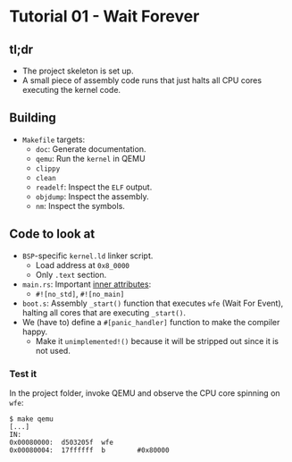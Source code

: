 # Tutorial 01 - Wait Forever

## tl;dr

- The project skeleton is set up.
- A small piece of assembly code runs that just halts all CPU cores executing the kernel code.

## Building

- `Makefile` targets:
    - `doc`: Generate documentation.
    - `qemu`: Run the `kernel` in QEMU
    - `clippy`
    - `clean`
    - `readelf`: Inspect the `ELF` output.
    - `objdump`: Inspect the assembly.
    - `nm`: Inspect the symbols.

## Code to look at

- `BSP`-specific `kernel.ld` linker script.
    - Load address at `0x8_0000`
    - Only `.text` section.
- `main.rs`: Important [inner attributes]:
    - `#![no_std]`, `#![no_main]`
- `boot.s`: Assembly `_start()` function that executes `wfe` (Wait For Event), halting all cores
  that are executing `_start()`.
- We (have to) define a `#[panic_handler]` function to make the compiler happy.
    - Make it `unimplemented!()` because it will be stripped out since it is not used.

[inner attributes]: https://doc.rust-lang.org/reference/attributes.html

### Test it

In the project folder, invoke QEMU and observe the CPU core spinning on `wfe`:

```console
$ make qemu
[...]
IN:
0x00080000:  d503205f  wfe
0x00080004:  17ffffff  b        #0x80000
```
